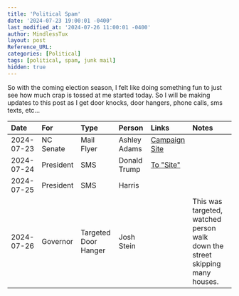 ```yaml
---
title: 'Political Spam'
date: '2024-07-23 19:00:01 -0400'
last_modified_at: '2024-07-26 11:00:01 -0400'
author: MindlessTux
layout: post
Reference_URL:
categories: [Political]
tags: [political, spam, junk mail]
hidden: true
---
```


So with the coming election season, I felt like doing something fun to just see how much crap is tossed at me started today.  So I will be making updates to this post as I get door knocks, door hangers, phone calls, sms texts, etc...

<!--readmore-->

| Date       | For       | Type       | Person          | Links | Notes |
| :--------- | :-------- | :--------- | :-------------- | :---------- | :-------- |
| 2024-07-23 | NC Senate | Mail Flyer | Ashley Adams    | [Campaign Site](https://www.ashleefornc.com/) | |
| 2024-07-24 | President | SMS        | Donald Trump    | [To "Site"](http://trumpmaga.vip/ESuwP) | |
| 2024-07-25 | President | SMS        | Harris          |   | |
| 2024-07-26 | Governor  | Targeted Door Hanger | Josh Stein | | This was targeted, watched person walk down the street skipping many houses. |

